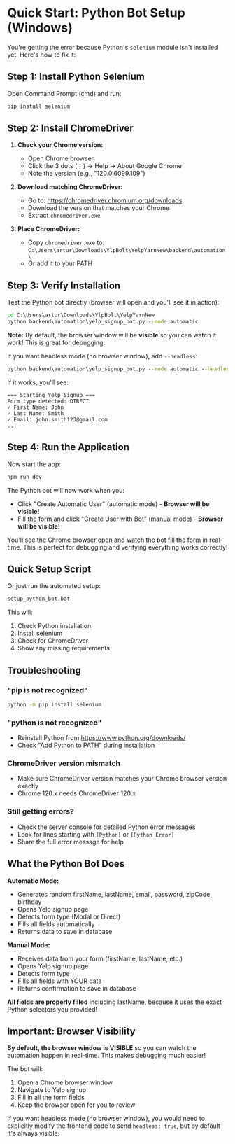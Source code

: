 # Quick Start: Python Bot Setup (Windows)

You're getting the error because Python's `selenium` module isn't installed yet. Here's how to fix it:

## Step 1: Install Python Selenium

Open Command Prompt (cmd) and run:

```cmd
pip install selenium
```

## Step 2: Install ChromeDriver

1. **Check your Chrome version:**
   - Open Chrome browser
   - Click the 3 dots (⋮) → Help → About Google Chrome
   - Note the version (e.g., "120.0.6099.109")

2. **Download matching ChromeDriver:**
   - Go to: https://chromedriver.chromium.org/downloads
   - Download the version that matches your Chrome
   - Extract `chromedriver.exe`

3. **Place ChromeDriver:**
   - Copy `chromedriver.exe` to: `C:\Users\artur\Downloads\YlpBolt\YelpYarnNew\backend\automation\`
   - Or add it to your PATH

## Step 3: Verify Installation

Test the Python bot directly (browser will open and you'll see it in action):

```cmd
cd C:\Users\artur\Downloads\YlpBolt\YelpYarnNew
python backend\automation\yelp_signup_bot.py --mode automatic
```

**Note:** By default, the browser window will be **visible** so you can watch it work! This is great for debugging.

If you want headless mode (no browser window), add `--headless`:

```cmd
python backend\automation\yelp_signup_bot.py --mode automatic --headless
```

If it works, you'll see:
```
=== Starting Yelp Signup ===
Form type detected: DIRECT
✓ First Name: John
✓ Last Name: Smith
✓ Email: john.smith123@gmail.com
...
```

## Step 4: Run the Application

Now start the app:

```cmd
npm run dev
```

The Python bot will now work when you:
- Click "Create Automatic User" (automatic mode) - **Browser will be visible!**
- Fill the form and click "Create User with Bot" (manual mode) - **Browser will be visible!**

You'll see the Chrome browser open and watch the bot fill the form in real-time. This is perfect for debugging and verifying everything works correctly!

## Quick Setup Script

Or just run the automated setup:

```cmd
setup_python_bot.bat
```

This will:
1. Check Python installation
2. Install selenium
3. Check for ChromeDriver
4. Show any missing requirements

## Troubleshooting

### "pip is not recognized"
```cmd
python -m pip install selenium
```

### "python is not recognized"
- Reinstall Python from https://www.python.org/downloads/
- Check "Add Python to PATH" during installation

### ChromeDriver version mismatch
- Make sure ChromeDriver version matches your Chrome browser version exactly
- Chrome 120.x needs ChromeDriver 120.x

### Still getting errors?
- Check the server console for detailed Python error messages
- Look for lines starting with `[Python]` or `[Python Error]`
- Share the full error message for help

## What the Python Bot Does

**Automatic Mode:**
- Generates random firstName, lastName, email, password, zipCode, birthday
- Opens Yelp signup page
- Detects form type (Modal or Direct)
- Fills all fields automatically
- Returns data to save in database

**Manual Mode:**
- Receives data from your form (firstName, lastName, etc.)
- Opens Yelp signup page
- Detects form type
- Fills all fields with YOUR data
- Returns confirmation to save in database

**All fields are properly filled** including lastName, because it uses the exact Python selectors you provided!

## Important: Browser Visibility

**By default, the browser window is VISIBLE** so you can watch the automation happen in real-time. This makes debugging much easier!

The bot will:
1. Open a Chrome browser window
2. Navigate to Yelp signup
3. Fill in all the form fields
4. Keep the browser open for you to review

If you want headless mode (no browser window), you would need to explicitly modify the frontend code to send `headless: true`, but by default it's always visible.
